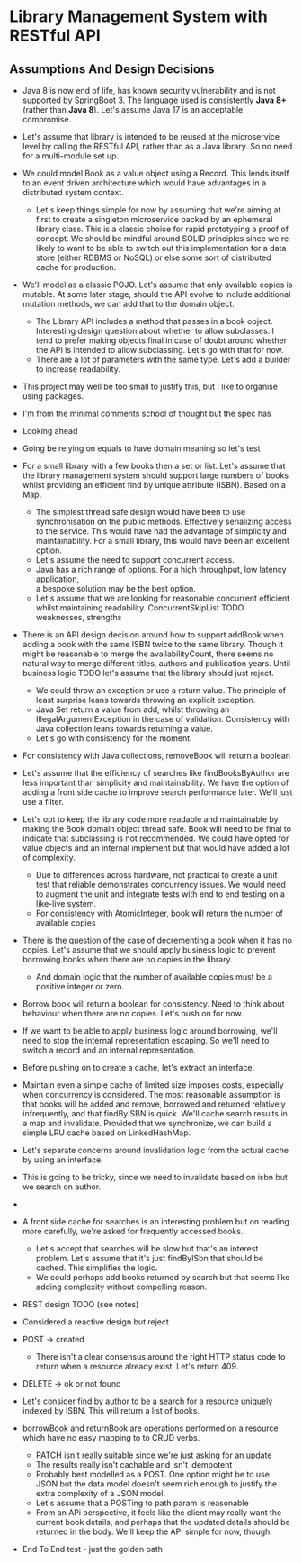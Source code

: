 # Library Management System with RESTful API

## Assumptions And Design Decisions
* Java 8 is now end of life, has known security vulnerability 
and is not supported by SpringBoot 3. The language used is consistently
**Java 8+** (rather than **Java 8**). Let's assume Java 17 is an acceptable compromise.
* Let's assume that library is intended to be reused at the microservice level by
calling the RESTful API, rather than as a Java library. So no need for a multi-module
set up.
* We could model Book as a value object using a Record. This lends itself to an
event driven architecture which would have advantages in a distributed system
context. 
  * Let's keep things simple for now by assuming that we're aiming at first
  to create a singleton microservice backed by an ephemeral library class. 
  This is a classic choice for rapid prototyping a proof of concept. We should be mindful around SOLID principles since we're likely to
  want to be able to switch out this implementation for a data store (either RDBMS or NoSQL) 
  or else some sort of distributed cache for production.
* We'll model as a classic POJO. Let's assume that only available copies is
mutable. At some later stage, should the API evolve to include additional
mutation methods, we can add that to the domain object. 
  * The Library API includes a method that passes in a book object. Interesting 
  design question about whether to allow subclasses. I tend to prefer making objects 
  final in case of doubt around whether the API is intended to allow subclassing.
  Let's go with that for now.
  * There are a lot of parameters with the same type. Let's add a builder to increase
  readability.
* This project may well be too small to justify this, but I like to organise using packages.
* I'm from the minimal comments school of thought but the spec has 
* Looking ahead
* Going be relying on equals to have domain meaning so let's test
* For a small library with a few books then a set or list. Let's assume that the library 
management system should support large numbers of books whilst providing an efficient 
find by unique attribute (ISBN). Based on a Map. 
  * The simplest thread safe design would have been to use synchronisation on the public methods.
  Effectively serializing access to the service. This would have had the advantage of simplicity and maintainability.
  For a small library, this would have been an excellent option.
  * Let's assume the need to support concurrent access.
  * Java has a rich range of options. For a high throughput, low latency application,  
  a bespoke solution may be the best option. 
  * Let's assume that we are looking for reasonable concurrent efficient whilst maintaining
  readability. ConcurrentSkipList TODO weaknesses, strengths
* There is an API design decision around how to support addBook when adding a book with the same 
ISBN twice to the same library. Though it might be reasonable to merge the availabilityCount,
there seems no natural way to merge different titles, authors and publication years. Until
business logic TODO let's assume that the library should just reject. 
  * We could throw an exception or use a return value. The principle of least surprise 
  leans towards throwing an explicit exception.
  * Java Set return a value from add, whilst throwing an IllegalArgumentException in the case
  of validation. Consistency with Java collection leans towards returning a value.
  * Let's go with consistency for the moment.
* For consistency with Java collections, removeBook will return a boolean
* Let's assume that the efficiency of searches like findBooksByAuthor are less important
than simplicity and maintainability. We have the option of adding a front side cache to improve
search performance later. We'll just use a filter.
* Let's opt to keep the library code more readable and maintainable by making the Book domain 
object thread safe. Book will need to be final to indicate that subclassing is not recommended.
We could have opted for value objects and an internal implement but that would have added
a lot of complexity. 
  * Due to differences across hardware, not practical to create a unit test that reliable demonstrates
  concurrency issues. We would need to augment the unit and integrate tests with end to end testing
  on a like-live system. 
  * For consistency with AtomicInteger, book will return the number of available copies
* There is the question of the case of decrementing a book when it has no copies. Let's assume 
that we should apply business logic to prevent borrowing books when there are no copies in the 
library. 
  * And domain logic that the number of available copies must be a positive integer or zero.
* Borrow book will return a boolean for consistency. Need to think about behaviour when there are no copies. 
Let's push on for now.
* If we want to be able to apply business logic around borrowing, we'll need to stop the internal 
representation escaping. So we'll need to switch a record and an internal representation.
* Before pushing on to create a cache, let's extract an interface. 
* Maintain even a simple cache of limited size imposes costs, especially when concurrency is 
considered. The most reasonable assumption is that books will be added and remove, borrowed and returned 
relatively infrequently, and that findByISBN is quick. We'll cache search results in a map and
invalidate. Provided that we synchronize, we can build a simple LRU cache based on LinkedHashMap.
 * Let's separate concerns around invalidation logic from the actual cache by using an interface.
 * This is going to be tricky, since we need to invalidate based on isbn but we search on author.
 * 
* A front side cache for searches is an interesting problem but on reading more carefully, 
we're asked for frequently accessed books. 
  * Let's accept that searches will be slow but that's an interest problem. Let's assume that
  it's just findByISbn that should be cached. This simplifies the logic.
  * We could perhaps add books returned by search but that seems like adding complexity without
  compelling reason.
* REST design TODO (see notes)
 * Considered a reactive design but reject 
 * POST -> created 
   * There isn't a clear consensus around the right HTTP status code to return when a resource already exist,
   Let's return 409. 
 * DELETE -> ok or not found
 * Let's consider find by author to be a search for a resource uniquely indexed by ISBN. This will
return a list of books. 
 * borrowBook and returnBook are operations performed on a resource which have no easy mapping to 
to CRUD verbs. 
   * PATCH isn't really suitable since we're just asking for an update
   * The results really isn't cachable and isn't idempotent
   * Probably best modelled as a POST. One option might be to use JSON but the data model
   doesn't seem rich enough to justify the extra complexity of a JSON model.
   * Let's assume that a POSTing to path param is reasonable
   * From an APi perspective, it feels like the client may really want the current book 
   details, and perhaps that the updated details should be returned in the body.
   We'll keep the API simple for now, though.
   
* End To End test - just the golden path
  




  

